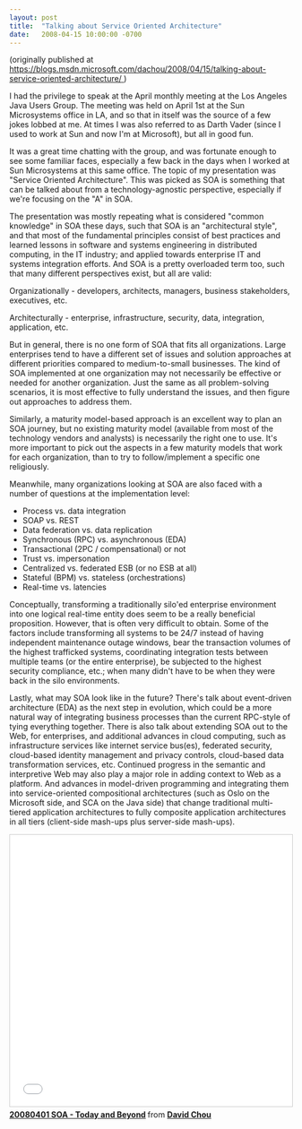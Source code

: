 ```yaml
---
layout: post
title:  "Talking about Service Oriented Architecture"
date:   2008-04-15 10:00:00 -0700
---
```

(originally published at [https://blogs.msdn.microsoft.com/dachou/2008/04/15/talking-about-service-oriented-architecture/
](https://blogs.msdn.microsoft.com/dachou/2008/04/15/talking-about-service-oriented-architecture/))


I had the privilege to speak at the April monthly meeting at the Los Angeles Java Users Group. The meeting was held on April 1st at the Sun Microsystems office in LA, and so that in itself was the source of a few jokes lobbed at me. At times I was also referred to as Darth Vader (since I used to work at Sun and now I'm at Microsoft), but all in good fun. 

It was a great time chatting with the group, and was fortunate enough to see some familiar faces, especially a few back in the days when I worked at Sun Microsystems at this same office.
The topic of my presentation was "Service Oriented Architecture". This was picked as SOA is something that can be talked about from a technology-agnostic perspective, especially if we're focusing on the "A" in SOA.

The presentation was mostly repeating what is considered "common knowledge" in SOA these days, such that SOA is an "architectural style", and that most of the fundamental principles consist of best practices and learned lessons in software and systems engineering in distributed computing, in the IT industry; and applied towards enterprise IT and systems integration efforts. And SOA is a pretty overloaded term too, such that many different perspectives exist, but all are valid:

Organizationally - developers, architects, managers, business stakeholders, executives, etc.

Architecturally - enterprise, infrastructure, security, data, integration, application, etc.

But in general, there is no one form of SOA that fits all organizations. Large enterprises tend to have a different set of issues and solution approaches at different priorities compared to medium-to-small businesses. The kind of SOA implemented at one organization may not necessarily be effective or needed for another organization. Just the same as all problem-solving scenarios, it is most effective to fully understand the issues, and then figure out approaches to address them.

Similarly, a maturity model-based approach is an excellent way to plan an SOA journey, but no existing maturity model (available from most of the technology vendors and analysts) is necessarily the right one to use. It's more important to pick out the aspects in a few maturity models that work for each organization, than to try to follow/implement a specific one religiously.

Meanwhile, many organizations looking at SOA are also faced with a number of questions at the implementation level:

- Process vs. data integration
- SOAP vs. REST
- Data federation vs. data replication
- Synchronous (RPC) vs. asynchronous (EDA)
- Transactional (2PC / compensational) or not
- Trust vs. impersonation
- Centralized vs. federated ESB (or no ESB at all)
- Stateful (BPM) vs. stateless (orchestrations)
- Real-time vs. latencies

Conceptually, transforming a traditionally silo'ed enterprise environment into one logical real-time entity does seem to be a really beneficial proposition. However, that is often very difficult to obtain. Some of the factors include transforming all systems to be 24/7 instead of having independent maintenance outage windows, bear the transaction volumes of the highest trafficked systems, coordinating integration tests between multiple teams (or the entire enterprise), be subjected to the highest security compliance, etc.; when many didn't have to be when they were back in the silo environments.

Lastly, what may SOA look like in the future? There's talk about event-driven architecture (EDA) as the next step in evolution, which could be a more natural way of integrating business processes than the current RPC-style of tying everything together. There is also talk about extending SOA out to the Web, for enterprises, and additional advances in cloud computing, such as infrastructure services like internet service bus(es), federated security, cloud-based identity management and privacy controls, cloud-based data transformation services, etc. Continued progress in the semantic and interpretive Web may also play a major role in adding context to Web as a platform. And advances in model-driven programming and integrating them into service-oriented compositional architectures (such as Oslo on the Microsoft side, and SCA on the Java side) that change traditional multi-tiered application architectures to fully composite application architectures in all tiers (client-side mash-ups plus server-side mash-ups).

<iframe src="//www.slideshare.net/slideshow/embed_code/key/7WWeQnsyjWWjVL" width="595" height="485" frameborder="0" marginwidth="0" marginheight="0" scrolling="no" style="border:1px solid #CCC; border-width:1px; margin-bottom:5px; max-width: 100%;" allowfullscreen> </iframe> <div style="margin-bottom:5px"> <strong> <a href="//www.slideshare.net/davidcchou/soa-today-and-beyond" title="20080401 SOA - Today and Beyond" target="_blank">20080401 SOA - Today and Beyond</a> </strong> from <strong><a href="https://www.slideshare.net/davidcchou" target="_blank">David Chou</a></strong> </div>
